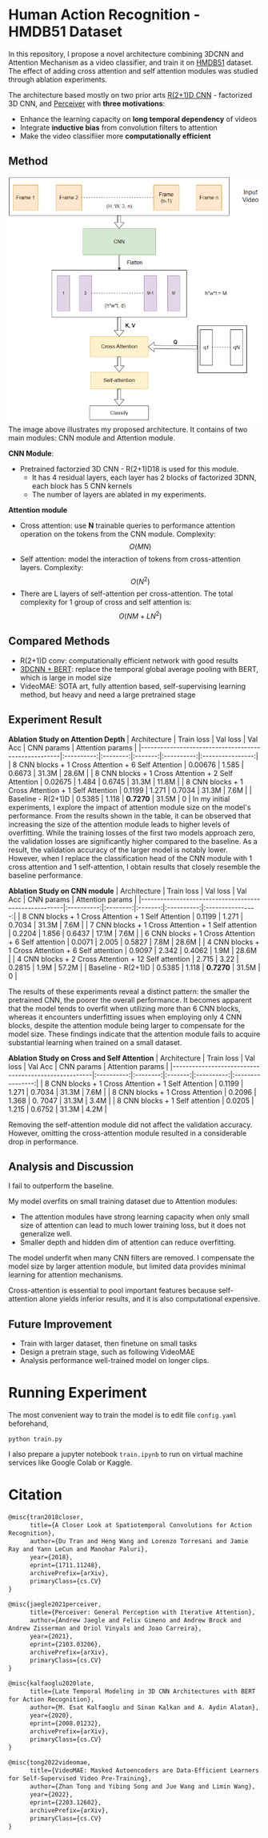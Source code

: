 # Human Action Recognition - HMDB51 Dataset
In this repository, I propose a novel architecture combining 3DCNN and Attention Mechanism as a video classifier, and train it on [HMDB51](https://serre-lab.clps.brown.edu/resource/hmdb-a-large-human-motion-database/) dataset. The effect of adding cross attention and self attention modules was studied through ablation experiments.

The architecture based mostly on two prior arts [R(2+1)D CNN](https://arxiv.org/pdf/1711.11248v3.pdf) - factorized 3D CNN, and [Perceiver](https://arxiv.org/pdf/2103.03206.pdf) with **three motivations**:
- Enhance the learning capacity on **long temporal dependency** of videos
- Integrate **inductive bias** from convolution filters to attention
- Make the video classifiier more **computationally efficient**

## Method
![](./architecture.png)
The image above illustrates my proposed architecture. It contains of two main modules: CNN module and Attention module.

**CNN Module**: 
- Pretrained factorzied 3D CNN - R(2+1)D18 is used for this module.
   - It has 4 residual layers, each layer has 2 blocks of factorized 3DNN, each block has 5 CNN kernels
   - The number of layers are ablated in my experiments.

**Attention module**
- Cross attention: use **N** trainable queries to performance attention operation on the tokens from the CNN module. Complexity: $$O(MN)$$  
- Self attention: model the interaction of tokens from cross-attention layers. Complexity: $$O(N^2)$$
- There are L layers of self-attention per cross-attention. The total complexity for 1 group of cross and self attention is: $$O(NM + LN^2)$$
 
## Compared Methods
- R(2+1)D conv: computationally efficient network with good results
- [3DCNN + BERT](https://arxiv.org/pdf/2008.01232.pdf): replace the temporal global average pooling with BERT, which is large in model size
- VideoMAE: SOTA art, fully attention based, self-supervising learning method, but heavy and need a large pretrained stage

## Experiment Result
**Ablation Study on Attention Depth**
| Architecture                                        | Train loss | Val loss | Val Acc | CNN params | Attention params |
|-----------------------------------------------------|:----------:|:--------:|:-------:|:----------:|:----------------:|
| 8 CNN blocks + 1 Cross Attention + 6 Self Attention |   0.00676  |   1.585  |  0.6673 |    31.3M   |       28.6M      |
| 8 CNN blocks + 1 Cross Attention + 2 Self Attention |   0.02675  |   1.484  |  0.6745 |    31.3M   |       11.8M      |
| 8 CNN blocks + 1 Cross Attention + 1 Self Attention |   0.1199   |   1.271  |  0.7034 |    31.3M   |       7.6M       |
| Baseline - R(2+1)D                                  |   0.5385   |   1.118  |  **0.7270** |    31.5M   |         0        |
In my initial experiments, I explore the impact of attention module size on the model's performance. From the results shown in the table, it can be observed that increasing the size of the attention module leads to higher levels of overfitting. While the training losses of the first two models approach zero, the validation losses are significantly higher compared to the baseline. As a result, the validation accuracy of the larger model is notably lower. However, when I replace the classification head of the CNN module with 1 cross attention and 1 self-attention, I obtain results that closely resemble the baseline performance.

**Ablation Study on CNN module**
| Architecture                                         | Train loss | Val loss | Val Acc | CNN params | Attention params |
|------------------------------------------------------|:----------:|:--------:|:-------:|:----------:|:----------------:|
| 8 CNN blocks + 1 Cross Attention + 1 Self Attention  |   0.1199   |   1.271  |  0.7034 |    31.3M   |       7.6M       |
| 7 CNN blocks + 1 Cross Attention + 1 Self attention  |   0.2204   |   1.856  |  0.6437 |    17.1M   |       7.6M       |
| 6 CNN blocks + 1 Cross Attention + 6 Self attention  |   0.0071   |   2.005  |  0.5827 |    7.8M    |       28.6M      |
| 4 CNN blocks + 1 Cross Attention + 6 Self attention  |   0.9097   |   2.342  |  0.4062 |    1.9M    |       28.6M      |
| 4 CNN blocks + 2 Cross Attention + 12 Self attention |    2.715   |   3.22   |  0.2815 |    1.9M    |       57.2M      |
| Baseline - R(2+1)D                                   |   0.5385   |   1.118  |  **0.7270** |    31.5M   |         0        |

The results of these experiments reveal a distinct pattern: the smaller the pretrained CNN, the poorer the overall performance. It becomes apparent that the model tends to overfit when utilizing more than 6 CNN blocks, whereas it encounters underfitting issues when employing only 4 CNN blocks, despite the attention module being larger to compensate for the model size. These findings indicate that the attention module fails to acquire substantial learning when trained on a small dataset.

**Ablation Study on Cross and Self Attention**
| Architecture                                        | Train loss | Val loss | Val Acc | CNN params | Attention params |
|-----------------------------------------------------|:----------:|:--------:|:-------:|:----------:|:----------------:|
| 8 CNN blocks + 1 Cross Attention + 1 Self Attention |   0.1199   |   1.271  |  0.7034 |    31.3M   |       7.6M       |
| 8 CNN blocks + 1 Cross Attention                    |   0.2096   |   1.368  | 0. 7047 |    31.3M   |       3.4M       |
| 8 CNN blocks  + 1 Self attention                    |   0.0205   |   1.215  |  0.6752 |    31.3M   |       4.2M       |

 Removing the self-attention module did not affect the validation accuracy. However, omitting the cross-attention module resulted in a considerable drop in performance.

## Analysis and Discussion
I fail to outperform the baseline.

My model overfits on small training dataset due to Attention modules: 
- The attention modules have strong learning capacity when only small size of attention can lead to much lower training loss, but it does not generalize well. 
- Smaller depth and hidden dim of attention can reduce overfitting.

The model underfit when many CNN filters are removed. I compensate the model size by larger attention module, but limited data provides minimal learning for attention mechanisms.

Cross-attention is essential to pool important features because self-attention alone yields inferior results, and it is also computational expensive.

## Future Improvement
- Train with larger dataset, then finetune on small tasks
- Design a pretrain stage, such as following VideoMAE
- Analysis performance well-trained model on longer clips.

# Running Experiment
The most convenient way to train the model is to edit file `config.yaml` beforehand, 
```
python train.py
```

I also prepare a jupyter notebook `train.ipynb` to run on virtual machine services like Google Colab or Kaggle.

# Citation
```
@misc{tran2018closer,
      title={A Closer Look at Spatiotemporal Convolutions for Action Recognition}, 
      author={Du Tran and Heng Wang and Lorenzo Torresani and Jamie Ray and Yann LeCun and Manohar Paluri},
      year={2018},
      eprint={1711.11248},
      archivePrefix={arXiv},
      primaryClass={cs.CV}
}
```
```
@misc{jaegle2021perceiver,
      title={Perceiver: General Perception with Iterative Attention}, 
      author={Andrew Jaegle and Felix Gimeno and Andrew Brock and Andrew Zisserman and Oriol Vinyals and Joao Carreira},
      year={2021},
      eprint={2103.03206},
      archivePrefix={arXiv},
      primaryClass={cs.CV}
}
```
```
@misc{kalfaoglu2020late,
      title={Late Temporal Modeling in 3D CNN Architectures with BERT for Action Recognition}, 
      author={M. Esat Kalfaoglu and Sinan Kalkan and A. Aydin Alatan},
      year={2020},
      eprint={2008.01232},
      archivePrefix={arXiv},
      primaryClass={cs.CV}
}
```
```
@misc{tong2022videomae,
      title={VideoMAE: Masked Autoencoders are Data-Efficient Learners for Self-Supervised Video Pre-Training}, 
      author={Zhan Tong and Yibing Song and Jue Wang and Limin Wang},
      year={2022},
      eprint={2203.12602},
      archivePrefix={arXiv},
      primaryClass={cs.CV}
}
```
